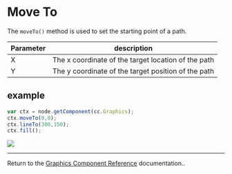 # Move To

The `moveTo()` method is used to set the starting point of a path.

Parameter | description
| -------------- | ----------- |
| X | The x coordinate of the target location of the path
| Y | The y coordinate of the target position of the path

## example

```javascript
var ctx = node.getComponent(cc.Graphics);
ctx.moveTo(0,0);
ctx.lineTo(300,150);
ctx.fill();
```

<a href="graphics/moveTo.png"><img src="graphics/moveTo.png"></a>

<hr>

Return to the [Graphics Component Reference](../../components/graphics.md) documentation..
